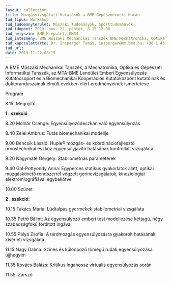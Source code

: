 ```yaml
---
layout: collection
title: Mozgásvizsgálati kutatások a BME Gépészmérnöki Karán
tud_tipus: Workshop
tud_tudomanyterulet: Műszaki Tudományok, Sporttudományok
tud_idopont: 2019. nov. 22. péntek, 8.15 12.00
tud_helyszin: BME K épület, KM34
tud_intezmeny: BME Műszaki Mechanikai Tanszék BME Mechatronika, Optika és Gépészeti Informatikai Tanszék MTA-BME Lendület Emberi Egyensúlyozás Kutatócsoport BME Biomechanikai Kooperációs Kutatóközpont
tud_kapcsolattarto: Dr. Insperger Tamás, insperger@mm.bme.hu, +36 1 463 1369 Dr. Kiss Rita, rita.kiss@mogi.bme.hu, +36 1 463 1738
tud_url: 
date: 2019-11-22 08:15
---
```

A BME Műszaki Mechanikai Tanszék, a Mechatronika, Optika és Gépészeti Informatikai Tanszék, az MTA-BME Lendület Emberi Egyensúlyozás Kutatócsoport és a Biomechanikai Kooperációs Kutatóközpont kutatóinak és doktoranduszainak elmúlt években elért eredményeinek ismertetése. 

Program


8.15: Megnyitó


<b>1 . szekció</b>

8.20 Molnár Csenge: Egyensúlyozódeszkán való egyensúlyozás

8.40 Zelei Ambrus: Futás biomechanikai modellje

9.00 Bencsik László: Huple® mozgás- és koordinációfejlesztő orvostechnikai eszköz egyensúlyjavító hatásának kontrollált vizsgálata

9.20 Nagymáté Gergely: Stabilometriás paraméterek

9.40 Gál-Pottyondy Anna: Egyperces statikus gyakorlatok alatt, optikai mozgáskövető rendszerrel végzett gerincvizsgálatok, kineziológiai elektromiográfiával egybekötve


10.00 Szünet

<b>2 . szekció:</b>

10.15 Takács Mária: Lúdtalpas gyermekek stabilometriai vizsgálata

10.35 Petró Bálint: Az egyensúlyozó emberi test modellezése kéttagú, négy szabadságfokú fordított ingával

10.55 Pálya Zsófia: A térdmozgás egyensúlyozásra gyakorolt hatásának kísérleti vizsgálata

11.15 Nagy Dalma: Színes és különböző tömegű rudak egyensúlyozása ujjhegyen

11.35 Kovács Balázs: Kritikus ingahossz virtuális egyensúlyozás során


11.55: Zárszó
